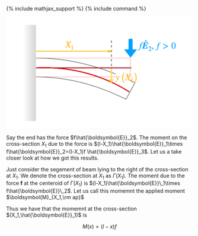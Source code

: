 {% include mathjax_support %}
{% include command %}

![](2021-11-27-21-17-59.png)

Say the end has the force $f\hat{\boldsymbol{E}}_2$. The moment on the cross-section $X_1$ due to the force is  $(l-X_1)\hat{\boldsymbol{E}}_1\times f\hat{\boldsymbol{E}}_2=(l-X_1)f \hat{\boldsymbol{E}}_3$. Let us a take closer look at how we got this results. 

Just consider the segement of beam lying to the right of the cross-section at $X_1$. We denote the cross-section at $X_1$ as $\Gamma(X_1)$. The moment due to the force $\boldsymbol{f}$ at the centeroid of $\Gamma(X_1)$ is $(l-X_1)\hat{\boldsymbol{E}}\_1\times f\hat{\boldsymbol{E}}\_2$. Let us call this momemnt the applied moment $\boldsymbol{M}_{X_1,\rm ap}$






Thus we have that the momemnt at the cross-section $(X_1,\hat{\boldsymbol{E}}_1)$ is




$$
\begin{equation}
M(x)=(l-x)f
\end{equation}
$$

